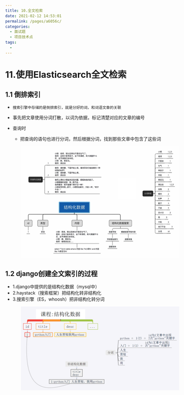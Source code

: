 ```yaml
---
title: 10.全文检索
date: 2021-02-12 14:53:01
permalink: /pages/a6056c/
categories:
  - 面试题
  - 项目技术点
tags:
  - 
---
```


# 11.使用Elasticsearch全文检索

## 1.1 倒排索引

- `搜索引擎中存储的是倒排索引，就是分好的词，和词语文章的关联`

- 事先把文章使用分词打散，以词为依据，标记清楚对应的文章的编号

- 查询时
     - 把查询的语句也进行分词，然后根据分词，找到那些文章中包含了这些词

<img src="./assets/image-20201013203919448.png" style="width: 800px; margin-left: 50px;"> </img>

## 1.2 django创建全文索引的过程

- 1.django中提供的是结构化数据（mysql中）
- 2.haystack（搜索框架）把结构化转非结构化
- 3.搜索引擎（ES，whoosh）把非结构化转分词

<img src="./assets/image-20201014204014035.png" style="width: 800px; margin-left: 50px;"> </img>